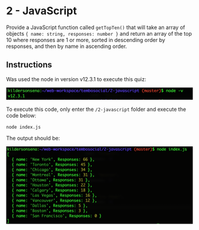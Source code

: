 # 2 - JavaScript

Provide a JavaScript function called `getTopTen()` that will take an array of objects `{ name: string, responses: number }` and return an array of the top 10 where responses are 1 or more, sorted in descending order by responses, and then by name in ascending order.

## Instructions

Was used the node in version v12.3.1 to execute this quiz:

![Screenshot 1](/2-javascript/assets/screen-1.png)

To execute this code, only enter the `/2-javascript` folder and execute the code below:

```
node index.js
```

The output should be:

![Screenshot 1](/2-javascript/assets/screen-2.png)